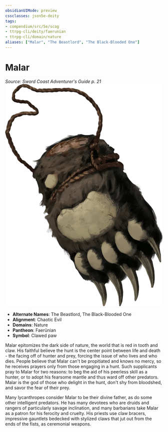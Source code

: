 ```yaml
---
obsidianUIMode: preview
cssclasses: json5e-deity
tags:
- compendium/src/5e/scag
- ttrpg-cli/deity/faerunian
- ttrpg-cli/domain/nature
aliases: ["Malar", "The Beastlord", "The Black-Blooded One"]
---
```

# Malar
*Source: Sword Coast Adventurer's Guide p. 21* 
![](https://raw.githubusercontent.com/5etools-mirror-2/5etools-img/main/deities/SCAG/Symbol%20of%20Malar.webp#symbol)

- **Alternate Names**: The Beastlord, The Black-Blooded One
- **Alignment**: Chaotic Evil
- **Domains**: Nature
- **Pantheon**: Faerûnian
- **Symbol**: Clawed paw

Malar epitomizes the dark side of nature, the world that is red in tooth and claw. His faithful believe the hunt is the center point between life and death - the facing off of hunter and prey, forcing the issue of who lives and who dies. People believe that Malar can't be propitiated and knows no mercy, so he receives prayers only from those engaging in a hunt. Such supplicants pray to Malar for two reasons: to beg the aid of his peerless skill as a hunter, or to adopt his fearsome mantle and thus ward off other predators. Malar is the god of those who delight in the hunt, don't shy from bloodshed, and savor the fear of their prey.

Many lycanthropes consider Malar to be their divine father, as do some other intelligent predators. He has many devotees who are druids and rangers of particularly savage inclination, and many barbarians take Malar as a patron for his ferocity and cruelty. His priests use claw bracers, impressive gauntlets bedecked with stylized claws that jut out from the ends of the fists, as ceremonial weapons.